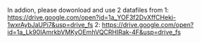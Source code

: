 In addion, please dowonload and use 2 datafiles from
1: https://drive.google.com/open?id=1a_YOF3f2DvXffCHeki-1wxrAybJaUPi7&usp=drive_fs
2: https://drive.google.com/open?id=1a_Lk90IAmrkbVMKyOEmhVQCRHIRak-4F&usp=drive_fs
